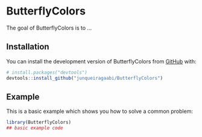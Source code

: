 
# ButterflyColors

<!-- badges: start -->
<!-- badges: end -->

The goal of ButterflyColors is to ...

## Installation

You can install the development version of ButterflyColors from [GitHub](https://github.com/) with:

``` r
# install.packages("devtools")
devtools::install_github("junqueiragaabi/ButterflyColors")
```

## Example

This is a basic example which shows you how to solve a common problem:

``` r
library(ButterflyColors)
## basic example code
```

